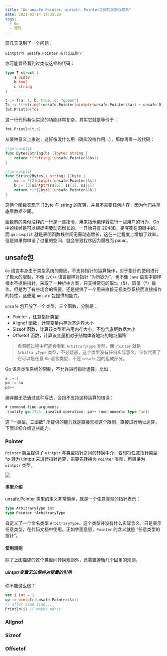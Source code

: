 ```yaml
---
title: "Go unsafe.Pointer、uintptr、Pointer之间的区别与联系"
date: 2021-03-14 13:35:20
tags:
  - Go
  - 源码
---
```


前几天见到了一个问题：

```
uintptr与 unsafe.Pointer 有什么区别？
```

你可能曾经看到过类似这样的代码：

```go
type T struct {
    a uint8
    b bool
    c string
}

t := T{a: 1, b: true, c: "goooo"}
Tc := *(*string)(unsafe.Pointer(uintptr(unsafe.Pointer(&a)) + unsafe.Offsetof(T{}.c)))
fmt.Println(Tc)
```

这一行代码看似实现的功能非常复杂，其实它就是等价于：

```go
fmt.Println(t.c)
```

从某种意义上来说，这好像没什么用（确实没啥作用...），那你再看一段代码：

```go
//go:nosplit
func Bytes2String(bs []byte) string {
    return *(*string)(unsafe.Pointer(&bs))
}

//go:nosplit
func String2Bytes(s string) []byte {
    ss := *[2]uintptr(unsafe.Pointer(&s))
    b := [3]uintptr{ss[0], ss[1], ss[1]}
    return *(*[]byte)(unsafe.Pointer(&b))
}
```

这两个函数实现了 []Byte 与 string 的互转，并且不需要任何内存，因为他们共享底层数据空间。

函数前的类似注释的一行是一些指令，用来指示编译器进行一些用户的行为，Go 中的栈帧是可以根据需要动态增长的，一开始只有 2048B，是写死在源码中的。而 `go:nosplit` 就是表明函数栈空间无需动态增长，这在一定程度上增加了效率，但是如果你申请了过量的空间，就会导致程序因为爆栈而 panic。

## unsafe包

`Go` 语言本身由于类型系统的原因，不支持指针的运算操作，对于指针的使用进行了极大的限制，不像 `C/C++` 语言那样对指针 “为所欲为”，也不像 `Java` 语言中那样根本不提供指针，采取了一种折中方案，只支持常见的取址（&），取值（*）操作。但是为了有些场合的需要，还是提供了一个用来直接无视类型系统而直接操作的特性，这便是 `unsafe` 包提供的能力。

`unsafe` 包开放了一个类型，三个函数，分别是：

- Pointer ，任意指针类型
- Alignof 函数，计算变量内存对齐边界大小
- Sizeof 函数，计算该类型所占用内存大小，不包含底层数据大小
- Offsetof 函数，计算该变量相对于结构体首地址的地址偏移

> 看源码过程中可能会看到  `ArbitraryType` 类型，而 `Pointer` 就是 `ArbitraryType` 类型，不必疑惑，这个类型没有任何实际意义，仅仅代表了它可以是任意 `Go` 语言类型，不是 `unsafe` 包的组成部分。

Go 语言类型系统的限制，不允许进行指针运算，比如：

```go
a := 1
pa := &a
pa++
```

编译器无法通过这种写法，会报不支持这种运算的错误：

```go
# command-line-arguments
.\notify.go:17:5: invalid operation: pa++ (non-numeric type *int)
```

这 “一类型，三函数” 所提供的能力就是直接无视这个限制，直接进行地址运算，下面详细介绍这些能力。

### Pointer

`Pointer` 类型提供了 `uintptr` 与类型指针之间的转换中介，要想将任意指针类型 *p 转为 uintptr 来进行指针运算，需要先转换为 `Pointer` 类型，再转换为 `uintptr` 类型。

![](https://blogimagee.oss-cn-beijing.aliyuncs.com/images/unsafe_uintptr_p.svg)

#### 类型介绍

unsafe.Pointer 类型的定义非常简单，就是一个任意类型的指针表示：

```go
type ArbitraryType int
type Pointer *ArbitraryType
```

自定义了一个命名类型 `ArbitraryType`，这个类型并没有什么实际含义，只是表示任意类型，在代码文档中使用。正如字面意思，`Pointer` 的含义就是 “任意类型的指针”。

#### 使用规则

除了上图描述的这个类型间转换规则外，还需要遵循几个固定的规则。

##### uintptr变量无法保持对变量的引用

你不能这么做：

```go
var i int = 1
up := uintptr(unsafe.Pointer(&i))
// after some time...
Println(i) // maybe panic!
```





### Alignof



### Sizeof



### Offsetof